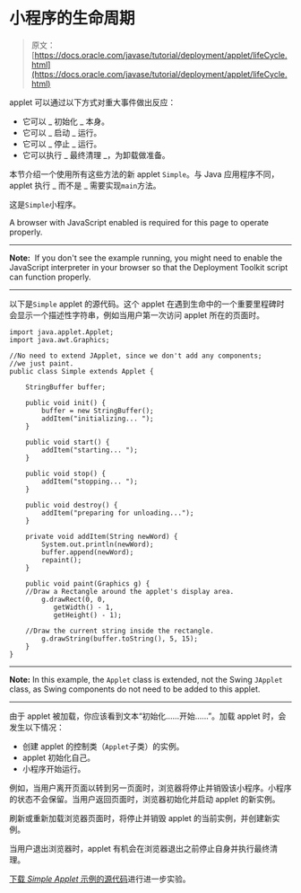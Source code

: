 # 小程序的生命周期

> 原文： [https://docs.oracle.com/javase/tutorial/deployment/applet/lifeCycle.html](https://docs.oracle.com/javase/tutorial/deployment/applet/lifeCycle.html)

applet 可以通过以下方式对重大事件做出反应：

*   它可以 _ 初始化 _ 本身。
*   它可以 _ 启动 _ 运行。
*   它可以 _ 停止 _ 运行。
*   它可以执行 _ 最终清理 _，为卸载做准备。

本节介绍一个使用所有这些方法的新 applet `Simple`。与 Java 应用程序不同，applet 执行 _ 而不是 _ 需要实现`main`方法。

这是`Simple`小程序。

<noscript>A browser with JavaScript enabled is required for this page to operate properly.</noscript>

* * *

**Note:**  If you don't see the example running, you might need to enable the JavaScript interpreter in your browser so that the Deployment Toolkit script can function properly.

* * *

以下是`Simple` applet 的源代码。这个 applet 在遇到生命中的一个重要里程碑时会显示一个描述性字符串，例如当用户第一次访问 applet 所在的页面时。

```
import java.applet.Applet;
import java.awt.Graphics;

//No need to extend JApplet, since we don't add any components;
//we just paint.
public class Simple extends Applet {

    StringBuffer buffer;

    public void init() {
        buffer = new StringBuffer();
        addItem("initializing... ");
    }

    public void start() {
        addItem("starting... ");
    }

    public void stop() {
        addItem("stopping... ");
    }

    public void destroy() {
        addItem("preparing for unloading...");
    }

    private void addItem(String newWord) {
        System.out.println(newWord);
        buffer.append(newWord);
        repaint();
    }

    public void paint(Graphics g) {
	//Draw a Rectangle around the applet's display area.
        g.drawRect(0, 0, 
		   getWidth() - 1,
		   getHeight() - 1);

	//Draw the current string inside the rectangle.
        g.drawString(buffer.toString(), 5, 15);
    }
}

```

* * *

**Note:** In this example, the `Applet` class is extended, not the Swing `JApplet` class, as Swing components do not need to be added to this applet.

* * *

由于 applet 被加载，你应该看到文本“初始化......开始......”。加载 applet 时，会发生以下情况：

*   创建 applet 的控制类（`Applet`子类）的实例。
*   applet 初始化自己。
*   小程序开始运行。

例如，当用户离开页面以转到另一页面时，浏览器将停止并销毁该小程序。小程序的状态不会保留。当用户返回页面时，浏览器初始化并启动 applet 的新实例。

刷新或重新加载浏览器页面时，将停止并销毁 applet 的当前实例，并创建新实例。

当用户退出浏览器时，applet 有机会在浏览器退出之前停止自身并执行最终清理。

[下载 _Simple Applet_ 示例的源代码](examplesIndex.html#Simple)进行进一步实验。